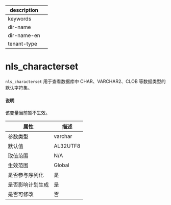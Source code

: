 |description||
|---|---|
|keywords||
|dir-name||
|dir-name-en||
|tenant-type||

# nls_characterset

`nls_characterset` 用于查看数据库中 CHAR、VARCHAR2、CLOB 等数据类型的默认字符集。

  <main id="notice" type='explain'>
    <h4>说明</h4>
    <p>该变量当前暂不生效。</p>
  </main>

|  **属性**  |                                                                             **描述**                                                                              |
|----------|-----------------------------------------------------------------------------------------------------------------------------------------------------------------|
| 参数类型     | varchar                                                                      |
| 默认值      | AL32UTF8                                                                     |
| 取值范围     | N/A   |
| 生效范围     | Global                                                                       |
| 是否参与序列化  | 是                                                                            |
| 是否影响计划生成 | 是                                                                            |
| 是否可修改    | 否  |
